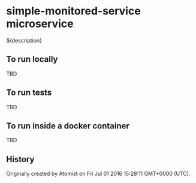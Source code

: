simple-monitored-service microservice
===========================

${description}

To run locally
--------------

TBD

To run tests
------------

TBD

To run inside a docker container
--------------------------------

TBD

History
-------

Originally created by Atomist on Fri Jul 01 2016 15:28:11 GMT+0000 (UTC).
